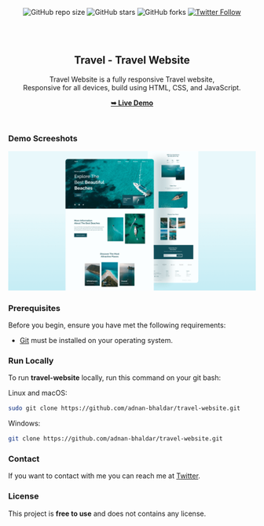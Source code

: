 <div align="center">
  
  ![GitHub repo size](https://img.shields.io/github/repo-size/adnan-bhaldar/travel-website)
  ![GitHub stars](https://img.shields.io/github/stars/adnan-bhaldar/travel-website?style=social)
  ![GitHub forks](https://img.shields.io/github/forks/adnan-bhaldar/travel-website?style=social)
[![Twitter Follow](https://img.shields.io/twitter/follow/Adnan__Bhaldar?style=social)](https://twitter.com/intent/follow?screen_name=Adnan__Bhaldar)

  <br />
  <br />

  <h2 align="center">Travel - Travel Website</h2>

  Travel Website is a fully responsive Travel website, <br />Responsive for all devices, build using HTML, CSS, and JavaScript.

  <a href="https://adnan-bhaldar.github.io/travel-website/"><strong>➥ Live Demo</strong></a>

</div>

<br />

### Demo Screeshots

![Travel Website Desktop Demo](./readme-images/desktop.png "Desktop Demo")

### Prerequisites

Before you begin, ensure you have met the following requirements:

* [Git](https://git-scm.com/downloads "Download Git") must be installed on your operating system.

### Run Locally

To run **travel-website** locally, run this command on your git bash:

Linux and macOS:

```bash
sudo git clone https://github.com/adnan-bhaldar/travel-website.git
```

Windows:

```bash
git clone https://github.com/adnan-bhaldar/travel-website.git
```

### Contact

If you want to contact with me you can reach me at [Twitter](https://www.twitter.com/Adnan__Bhaldar).

### License

This project is **free to use** and does not contains any license.

